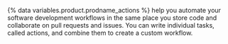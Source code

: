 {% data variables.product.prodname_actions %} help you automate your software development workflows in the same place you store code and collaborate on pull requests and issues. You can write individual tasks, called actions, and combine them to create a custom workflow.
